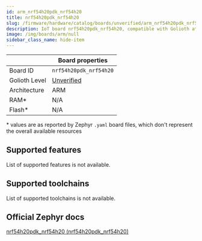 ```yaml
---
id: arm_nrf54h20pdk_nrf54h20
title: nrf54h20pdk_nrf54h20
slug: /firmware/hardware/catalog/boards/unverified/arm_nrf54h20pdk_nrf54h20
description: IoT board nrf54h20pdk_nrf54h20, compatible with Golioth at unverified level.
image: /img/boards/arm/null
sidebar_class_name: hide-item
---
```


[//]: # (This is an auto-generated file, do not edit! Changes to it will be lost upon re-generation)



|                | Board properties     |
| -------------  | -------------------- |
| Board ID       | `nrf54h20pdk_nrf54h20` |
| Golioth Level  | [Unverified](/firmware/hardware#unverified-boards) |
| Architecture   | ARM |
| RAM*           | N/A |
| Flash*         | N/A |

\* values are as reported by Zephyr `.yaml` board files, which don't represent the overall available resources



## Supported features

List of supported features is not available.

## Supported toolchains

List of supported toolchains is not available.

## Official Zephyr docs

[nrf54h20pdk_nrf54h20 (nrf54h20pdk_nrf54h20)](https://docs.zephyrproject.org/latest/boards/arm/nrf54h20pdk_nrf54h20/doc/index.html)

